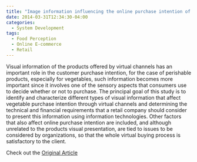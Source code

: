 ```yaml
---
title: "Image information influencing the online purchase intention of vegetables products"
date: 2014-03-31T12:34:30-04:00
categories:
  - System Development
tags:
  - Food Perception
  - Online E-commerce
  - Retail
---
```


Visual  information  of   the  products  offered  by  virtual  channels   has   an   important   role   in   the   customer   purchase intention, for the case of  perishable products, especially  for  vegetables,  such  information  becomes  more  important  since  it  involves  one  of   the  sensory  aspects that consumers use to decide whether or not to purchase. The principal goal of  this study is to identify and  characterize  different  types  of   visual  information  that affect vegetable purchase intention through virtual channels  and  determining  the  technical  and  financial  requirements  that  a  retail  company  should  consider  to  present this information using information technologies. Other factors that also affect online purchase intention are  included,  and  although  unrelated  to  the  products  visual presentation, are tied to issues to be considered by organizations, so that the whole virtual buying process is satisfactory to the client.

Check out the [Original Article][URL] 

[URL]:  https://www.icesi.edu.co/revistas/index.php/sistemas_telematica/article/view/1750/2258